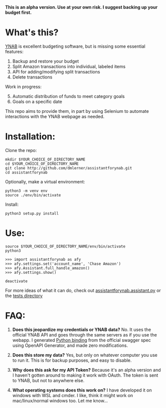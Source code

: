 **This is an alpha version. Use at your own risk. I suggest backing up your budget first.**
# What's this?
[YNAB](ynab.com) is excellent budgeting software, but is missing some essential features:

1) Backup and restore your budget
2) Split Amazon transactions into individual, labeled items
3) API for adding/modifying split transactions
4) Delete transactions

Work in progress:

5) Automatic distribution of funds to meet category goals
6) Goals on a specific date

This repo aims to provide them, in part by using Selenium to automate interactions with the YNAB webpage as needed.


# Installation:
Clone the repo:
```
mkdir $YOUR_CHOICE_OF_DIRECTORY_NAME  
cd $YOUR_CHOICE_OF_DIRECTORY_NAME
git clone http://github.com/dmlerner/assistantforynab.git
cd assistantforynab
```

Optionally, make a virtual environment:
```
python3 -m venv env
source ./env/bin/activate
```
Install:
```
python3 setup.py install
```

# Use:

```
source $YOUR_CHOICE_OF_DIRECTORY_NAME/env/bin/activate
python3
```
```
>>> import assistantforynab as afy
>>> afy.settings.set('account_name', 'Chase Amazon')
>>> afy.Assistant.full_handle_amazon()
>>> afy.settings.show()
```
`deactivate`

For more ideas of what it can do, check out [assistantforynab.assistant.py](https://github.com/dmlerner/assistantforynab/blob/master/src/assistantforynab/assistant/assistant.py) or the [tests directory](https://github.com/dmlerner/assistantforynab/blob/master/tests)

# FAQ:

1. **Does this jeopardize my credentials or YNAB data?**
	No. It uses the official YNAB API and goes through the same servers as if you use the webapp. I generated [Python binding](https://github.com/dmlerner/ynab-api) from the official swagger spec using OpenAPI Generator, and made zero modifications. 
	
2. **Does this store my data?**
     Yes, but only on whatever computer you use to run it. This is for backup purposes, and easy to disable.
     
3. **Why does this ask for my API Token?** 
     Because it's an alpha version and I haven't gotten around to making it work with OAuth. The token is sent to YNAB, but not to anywhere else.
     
4. **What operating systems does this work on?**
     I have developed it on windows with WSL and cmder. I like, think it might work on mac/linux/normal windows too. Let me know...
